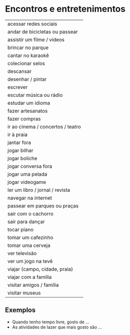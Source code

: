# Encontros e entretenimentos

||
| -- |
| acessar redes sociais |
| andar de bicicletas ou passear |
| assistir um filme / vídeos |
| brincar no parque |
| cantar no karaokê |
| colecionar selos |
| descansar |
| desenhar / pintar |
| escrever |
| escutar música ou rádio |
| estudar um idioma |
| fazer artesanatos |
| fazer compras |
| ir ao cinema / concertos / teatro |
| ir à praia |
| jantar fora |
| jogar bilhar |
| jogar boliche |
| jogar conversa fora |
| jogar uma pelada |
| jogar videogame |
| ler um libro / jornal / revista |
| navegar na internet |
| passear em parques ou praças |
| sair com o cachorro |
| sair para dançar |
| tocar piano |
| tomar um cafezinho |
| tomar uma cerveja |
| ver televisão |
| ver um jogo na tevê |
| viajar (campo, cidade, praia) |
| viajar com a família |
| visitar amigos / família |
| visitar museus |

## Exemplos

* Quando tenho tempo livre, gosto de ...
* As atividades de lazer que mais gosto são ...
